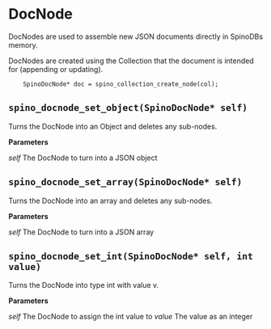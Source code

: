 # DocNode

DocNodes are used to assemble new JSON documents directly in SpinoDBs memory. 

DocNodes are created using the Collection that the document is intended for (appending or updating).


```
    SpinoDocNode* doc = spino_collection_create_node(col);
```

## `spino_docnode_set_object(SpinoDocNode* self)`

Turns the DocNode into an Object and deletes any sub-nodes. 

**Parameters**

*self* The DocNode to turn into a JSON object

## `spino_docnode_set_array(SpinoDocNode* self)`

Turns the DocNode into an array and deletes any sub-nodes.

**Parameters**

*self* The DocNode to turn into a JSON array

## `spino_docnode_set_int(SpinoDocNode* self, int value)`

Turns the DocNode into type int with value v.

**Parameters**

*self* The DocNode to assign the int value to
*value* The value as an integer

